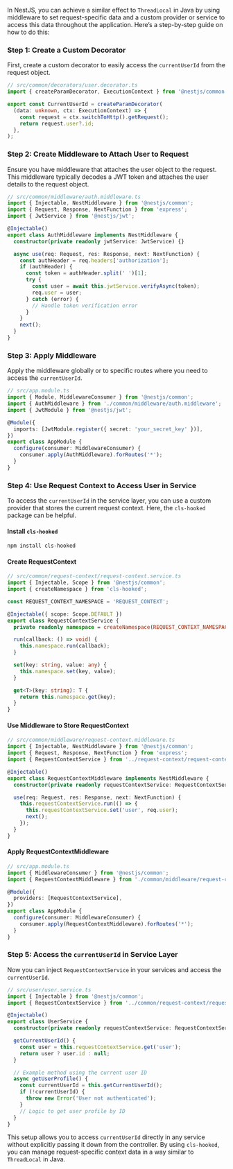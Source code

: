 In NestJS, you can achieve a similar effect to `ThreadLocal` in Java by using middleware to set request-specific data and a custom provider or service to access this data throughout the application. Here’s a step-by-step guide on how to do this:

### Step 1: Create a Custom Decorator

First, create a custom decorator to easily access the `currentUserId` from the request object.

```typescript
// src/common/decorators/user.decorator.ts
import { createParamDecorator, ExecutionContext } from '@nestjs/common';

export const CurrentUserId = createParamDecorator(
  (data: unknown, ctx: ExecutionContext) => {
    const request = ctx.switchToHttp().getRequest();
    return request.user?.id;
  },
);
```

### Step 2: Create Middleware to Attach User to Request

Ensure you have middleware that attaches the user object to the request. This middleware typically decodes a JWT token and attaches the user details to the request object.

```typescript
// src/common/middleware/auth.middleware.ts
import { Injectable, NestMiddleware } from '@nestjs/common';
import { Request, Response, NextFunction } from 'express';
import { JwtService } from '@nestjs/jwt';

@Injectable()
export class AuthMiddleware implements NestMiddleware {
  constructor(private readonly jwtService: JwtService) {}

  async use(req: Request, res: Response, next: NextFunction) {
    const authHeader = req.headers['authorization'];
    if (authHeader) {
      const token = authHeader.split(' ')[1];
      try {
        const user = await this.jwtService.verifyAsync(token);
        req.user = user;
      } catch (error) {
        // Handle token verification error
      }
    }
    next();
  }
}
```

### Step 3: Apply Middleware

Apply the middleware globally or to specific routes where you need to access the `currentUserId`.

```typescript
// src/app.module.ts
import { Module, MiddlewareConsumer } from '@nestjs/common';
import { AuthMiddleware } from './common/middleware/auth.middleware';
import { JwtModule } from '@nestjs/jwt';

@Module({
  imports: [JwtModule.register({ secret: 'your_secret_key' })],
})
export class AppModule {
  configure(consumer: MiddlewareConsumer) {
    consumer.apply(AuthMiddleware).forRoutes('*');
  }
}
```

### Step 4: Use Request Context to Access User in Service

To access the `currentUserId` in the service layer, you can use a custom provider that stores the current request context. Here, the `cls-hooked` package can be helpful.

#### Install `cls-hooked`

```bash
npm install cls-hooked
```

#### Create RequestContext

```typescript
// src/common/request-context/request-context.service.ts
import { Injectable, Scope } from '@nestjs/common';
import { createNamespace } from 'cls-hooked';

const REQUEST_CONTEXT_NAMESPACE = 'REQUEST_CONTEXT';

@Injectable({ scope: Scope.DEFAULT })
export class RequestContextService {
  private readonly namespace = createNamespace(REQUEST_CONTEXT_NAMESPACE);

  run(callback: () => void) {
    this.namespace.run(callback);
  }

  set(key: string, value: any) {
    this.namespace.set(key, value);
  }

  get<T>(key: string): T {
    return this.namespace.get(key);
  }
}
```

#### Use Middleware to Store RequestContext

```typescript
// src/common/middleware/request-context.middleware.ts
import { Injectable, NestMiddleware } from '@nestjs/common';
import { Request, Response, NextFunction } from 'express';
import { RequestContextService } from '../request-context/request-context.service';

@Injectable()
export class RequestContextMiddleware implements NestMiddleware {
  constructor(private readonly requestContextService: RequestContextService) {}

  use(req: Request, res: Response, next: NextFunction) {
    this.requestContextService.run(() => {
      this.requestContextService.set('user', req.user);
      next();
    });
  }
}
```

#### Apply RequestContextMiddleware

```typescript
// src/app.module.ts
import { MiddlewareConsumer } from '@nestjs/common';
import { RequestContextMiddleware } from './common/middleware/request-context.middleware';

@Module({
  providers: [RequestContextService],
})
export class AppModule {
  configure(consumer: MiddlewareConsumer) {
    consumer.apply(RequestContextMiddleware).forRoutes('*');
  }
}
```

### Step 5: Access the `currentUserId` in Service Layer

Now you can inject `RequestContextService` in your services and access the `currentUserId`.

```typescript
// src/user/user.service.ts
import { Injectable } from '@nestjs/common';
import { RequestContextService } from '../common/request-context/request-context.service';

@Injectable()
export class UserService {
  constructor(private readonly requestContextService: RequestContextService) {}

  getCurrentUserId() {
    const user = this.requestContextService.get('user');
    return user ? user.id : null;
  }

  // Example method using the current user ID
  async getUserProfile() {
    const currentUserId = this.getCurrentUserId();
    if (!currentUserId) {
      throw new Error('User not authenticated');
    }
    // Logic to get user profile by ID
  }
}
```

This setup allows you to access `currentUserId` directly in any service without explicitly passing it down from the controller. By using `cls-hooked`, you can manage request-specific context data in a way similar to `ThreadLocal` in Java.
